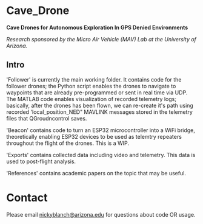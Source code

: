 # Cave_Drone
**Cave Drones for Autonomous Exploration In GPS Denied Environments**

*Research sponsored by the Micro Air Vehicle (MAV) Lab at the University of Arizona.*

## Intro
'Follower' is currently the main working folder. It contains code for the follower drones; the Python script enables the drones to navigate to waypoints that are already pre-programmed or sent in real time via UDP.
The MATLAB code enables visualization of recorded telemetry logs; basically, after the drones has been flown, we can re-create it's path using recorded 'local_position_NED" MAVLINK messages stored in the telemetry
files that QGroudncontrol saves.

'Beacon' contains code to turn an ESP32 microcontroller into a WiFi bridge, theoretically enabling ESP32 devices to be used as telemtry repeaters throughout the flight of the drones. This is a WIP.

'Exports' contains collected data including video and telemetry. This data is used to post-flight analysis.

'References' contains academic papers on the topic that may be useful.

# Contact
Please email nickyblanch@arizona.edu for questions about code OR usage.

